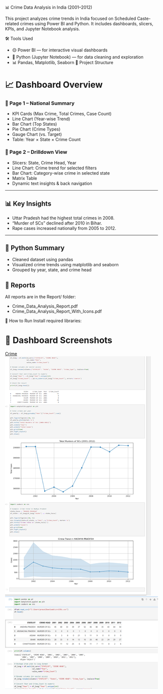 📊 Crime Data Analysis in India (2001–2012)

This project analyzes crime trends in India focused on Scheduled Caste-related crimes using Power BI and Python. It includes dashboards, slicers, KPIs, and Jupyter Notebook analysis.

 🛠 Tools Used
- 🟡 Power BI — for interactive visual dashboards
- 🐍 Python (Jupyter Notebook) — for data cleaning and exploration
- 📊 Pandas, Matplotlib, Seaborn
  📁 Project Structure
# 📈 Dashboard Overview

### 🔹 Page 1 – National Summary
- KPI Cards (Max Crime, Total Crimes, Case Count)
- Line Chart (Year-wise Trend)
- Bar Chart (Top States)
- Pie Chart (Crime Types)
- Gauge Chart (vs. Target)
- Table: Year × State × Crime Count

### 🔹 Page 2 – Drilldown View
- Slicers: State, Crime Head, Year
- Line Chart: Crime trend for selected filters
- Bar Chart: Category-wise crime in selected state
- Matrix Table
- Dynamic text insights & back navigation

---

## 📊 Key Insights
- Uttar Pradesh had the highest total crimes in 2008.
- “Murder of SCs” declined after 2010 in Bihar.
- Rape cases increased nationally from 2005 to 2012.

---

## 🧠 Python Summary

- Cleaned dataset using pandas
- Visualized crime trends using matplotlib and seaborn
- Grouped by year, state, and crime head
## 📄 Reports
All reports are in the Report/ folder:
- Crime_Data_Analysis_Report.pdf
- Crime_Data_Analysis_Report_With_Icons.pdf

 🧪 How to Run
Install required libraries:
# 📸 Dashboard Screenshots

[Crime](images/crime.png)
![Analysis](images/analysis.png)
![Data](images/data.png)
